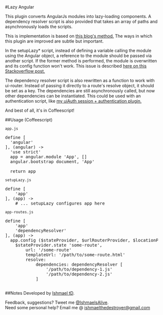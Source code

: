 #Lazy Angular

This plugin converts AngularJs modules into lazy-loading components. A dependency resolver script is also provided that takes an array of paths and asynchronously loads the scripts.

This is implementation is based on <a href='http://ify.io/lazy-loading-in-angularjs/'>this blog's method.</a> The ways in which this plugin are improved are subtle but important.

In the setupLazy* script, instead of defining a variable calling the module using the Angular object, a reference to the module should be passed via another script. If the former method is performed, the module is overwritten and its config function won't work. This issue is described <a href='http://stackoverflow.com/questions/15877925/angular-module-config-not-called'> here on this Stackoverflow post.</a>

The dependency resolver script is also rewritten as a function to work with ui-router. Instead of passing it directly to a route's resolve object, it should be set as a key. The dependencies are still asynchronously called, but now other dependencies can be instantiated. This could be used with an authentication script, like <a href='https://github.com/ishmaelthedestroyer/uiAuth'>my uiAuth session + authentication plugin.</a>

And best of all, it's in Coffeescript!

##Usage (Coffeescript)

`app.js`
<pre>
define [
  'angular'
], (angular) ->
  'use strict'
  app = angular.module 'App', []
  angular.bootstrap document, 'App'

  return app
</pre>

`setupLazy.js`
<pre>
define [
    'app'
], (app) ->
    # ... setupLazy configures app here
</pre>

`app-routes.js`
<pre>
define [
    'app'
    'dependencyResolver'
], (app) ->
  app.config ($stateProvider, $urlRouterProvider, $locationProvider) ->
    $stateProvider.state 'some-route',
        url: '/some-route'
        templateUrl: '/path/to/some-route.html'
        resolve:
            dependencies: dependencyResolver [
                '/path/to/dependency-1.js'
                '/path/to/dependency-2.js'
            ]

</pre>

##Notes
Developed by <a href='http://twitter.com/ishmaelsalive'>Ishmael tD</a>. <br />

Feedback, suggestions? Tweet me <a href='http://twitter.com/ishmaelsalive'>@IshmaelsAlive</a>. <br />
Need some personal help? Email me @ <a href='mailto:ishmaelthedestroyer@gmail.com?Subject=LazyAngular'>ishmaelthedestroyer@gmail.com</a>